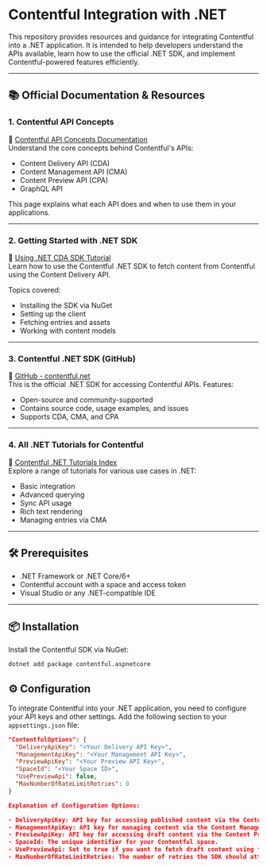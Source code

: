 # Contentful Integration with .NET

This repository provides resources and guidance for integrating Contentful into a .NET application. It is intended to help developers understand the APIs available, learn how to use the official .NET SDK, and implement Contentful-powered features efficiently.

---

## 📚 Official Documentation & Resources

### 1. **Contentful API Concepts**

🔗 [Contentful API Concepts Documentation](https://www.contentful.com/developers/docs/concepts/apis/)  
Understand the core concepts behind Contentful's APIs:

- Content Delivery API (CDA)
- Content Management API (CMA)
- Content Preview API (CPA)
- GraphQL API

This page explains what each API does and when to use them in your applications.

---

### 2. **Getting Started with .NET SDK**

🔗 [Using .NET CDA SDK Tutorial](https://www.contentful.com/developers/docs/net/tutorials/using-net-cda-sdk/)  
Learn how to use the Contentful .NET SDK to fetch content from Contentful using the Content Delivery API.

Topics covered:

- Installing the SDK via NuGet
- Setting up the client
- Fetching entries and assets
- Working with content models

---

### 3. **Contentful .NET SDK (GitHub)**

🔗 [GitHub - contentful.net](https://github.com/contentful/contentful.net)  
This is the official .NET SDK for accessing Contentful APIs. Features:

- Open-source and community-supported
- Contains source code, usage examples, and issues
- Supports CDA, CMA, and CPA

---

### 4. **All .NET Tutorials for Contentful**

🔗 [Contentful .NET Tutorials Index](https://www.contentful.com/developers/docs/net/tutorials/)  
Explore a range of tutorials for various use cases in .NET:

- Basic integration
- Advanced querying
- Sync API usage
- Rich text rendering
- Managing entries via CMA

---

## 🛠 Prerequisites

- .NET Framework or .NET Core/6+
- Contentful account with a space and access token
- Visual Studio or any .NET-compatible IDE

---

## 📦 Installation

Install the Contentful SDK via NuGet:

```bash
dotnet add package contentful.aspnetcore
```

## ⚙️ Configuration

To integrate Contentful into your .NET application, you need to configure your API keys and other settings. Add the following section to your `appsettings.json` file:

```json
"ContentfulOptions": {
  "DeliveryApiKey": "<Your Delivery API Key>",
  "ManagementApiKey": "<Your Management API Key>",
  "PreviewApiKey": "<Your Preview API Key>",
  "SpaceId": "<Your Space ID>",
  "UsePreviewApi": false,
  "MaxNumberOfRateLimitRetries": 0
}

Explanation of Configuration Options:

- DeliveryApiKey: API key for accessing published content via the Content Delivery API (CDA).
- ManagementApiKey: API key for managing content via the Content Management API (CMA).
- PreviewApiKey: API key for accessing draft content via the Content Preview API (CPA).
- SpaceId: The unique identifier for your Contentful space.
- UsePreviewApi: Set to true if you want to fetch draft content using the Preview API.
- MaxNumberOfRateLimitRetries: The number of retries the SDK should attempt when encountering rate limits.